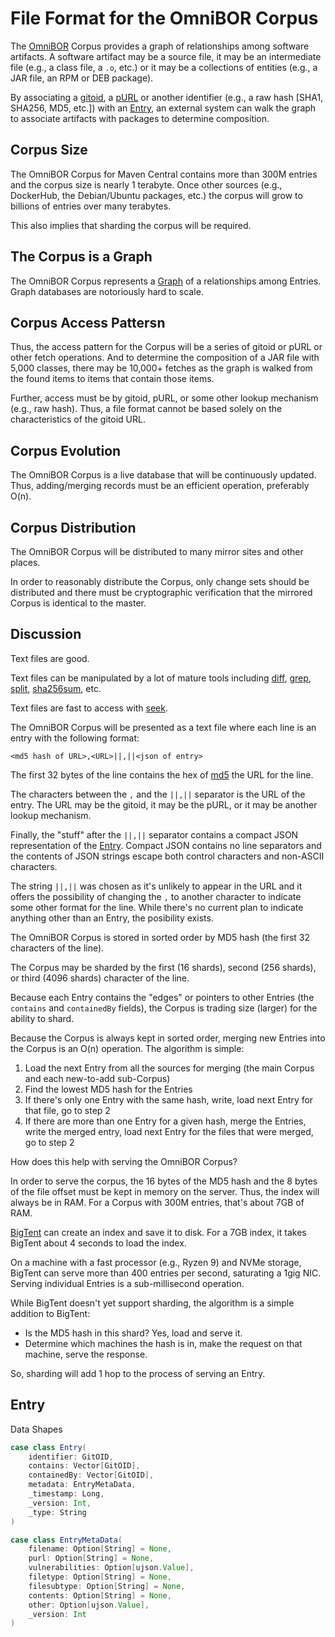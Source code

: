 # File Format for the OmniBOR Corpus

The [OmniBOR](https://omnibor.dev) Corpus provides a graph of relationships
among software artifacts. A software artifact may be a source file, it
may be an intermediate file (e.g., a class file, a `.o`, etc.) or
it may be a collections of entities (e.g., a JAR file, an RPM or DEB package).

By associating a [gitoid](https://www.iana.org/assignments/uri-schemes/prov/gitoid),
a [pURL](https://github.com/package-url/purl-spec) or another identifier (e.g., a raw
hash [SHA1, SHA256, MD5, etc.]) with an [Entry](#entry), an external system can
walk the graph to associate artifacts with packages to determine composition.

## Corpus Size

The OmniBOR Corpus for Maven Central contains more than 300M entries and the corpus
size is nearly 1 terabyte. Once other sources (e.g., DockerHub, the Debian/Ubuntu packages,
etc.) the corpus will grow to billions of entries over many terabytes.

This also implies that sharding the corpus will be required.

## The Corpus is a Graph

The OmniBOR Corpus represents a [Graph](https://en.wikipedia.org/wiki/Graph_database) of a
relationships among Entries. Graph databases are notoriously hard to scale.

## Corpus Access Pattersn

Thus, the access pattern for the Corpus will be a series of gitoid or pURL or
other fetch operations. And to determine the composition of a JAR file with 5,000
classes, there may be 10,000+ fetches as the graph is walked from the found
items to items that contain those items.

Further, access must be by gitoid, pURL, or some other lookup mechanism (e.g., raw hash).
Thus, a file format cannot be based solely on the characteristics of the gitoid URL.

## Corpus Evolution

The OmniBOR Corpus is a live database that will be continuously updated. Thus,
adding/merging records must be an efficient operation, preferably O(n).

## Corpus Distribution

The OmniBOR Corpus will be distributed to many mirror sites and other places.

In order to reasonably distribute the Corpus, only change sets should be
distributed and there must be cryptographic verification that the mirrored
Corpus is identical to the master.

## Discussion

Text files are good.

Text files can be manipulated by a lot of mature tools including [diff](https://www.man7.org/linux/man-pages/man1/diff.1.html), 
[grep](https://man7.org/linux/man-pages/man1/grep.1.html), [split](https://man7.org/linux/man-pages/man1/split.1.html),
[sha256sum](https://man7.org/linux/man-pages/man1/sha256sum.1.html), etc.

Text files are fast to access with [seek](https://man7.org/linux/man-pages/man2/lseek.2.html).

The OmniBOR Corpus will be presented as a text file where each line is an entry with the following format:

`<md5 hash of URL>,<URL>||,||<json of entry>`

The first 32 bytes of the line contains the hex of [md5](https://en.wikipedia.org/wiki/MD5) the URL for the line.

The characters between the `,` and the `||,||` separator is the URL of the entry. The URL may be the gitoid, it may
be the pURL, or it may be another lookup mechanism.

Finally, the "stuff" after the `||,||` separator contains a compact JSON representation of the [Entry](#entry).
Compact JSON contains no line separators and the contents of JSON strings escape both control characters and
non-ASCII characters.

The string `||,||` was chosen as it's unlikely to appear in the URL and it offers the possibility of changing
the `,` to another character to indicate some other format for the line. While there's no current plan to
indicate anything other than an Entry, the posibility exists.

The OmniBOR Corpus is stored in sorted order by MD5 hash (the first 32 characters of the line).

The Corpus may be sharded by the first (16 shards), second (256 shards), or third (4096 shards)
character of the line.

Because each Entry contains the "edges" or pointers to other Entries (the `contains` and `containedBy` fields),
the Corpus is trading size (larger) for the ability to shard.

Because the Corpus is always kept in sorted order, merging new Entries into the Corpus is
an O(n) operation. The algorithm is simple:

1. Load the next Entry from all the sources for merging (the main Corpus and each new-to-add sub-Corpus)
2. Find the lowest MD5 hash for the Entries
3. If there's only one Entry with the same hash, write, load next Entry for that file, go to step 2
4. If there are more than one Entry for a given hash, merge the Entries, write the merged entry, load next Entry for the files that were merged, go to step 2

How does this help with serving the OmniBOR Corpus?

In order to serve the corpus, the 16 bytes of the MD5 hash and the 8 bytes of the file offset must be kept in
memory on the server. Thus, the index will always be in RAM. For a Corpus with 300M entries, that's about 7GB
of RAM.

[BigTent](https://gitlab.com/spicelabs1/bigtent) can create an index and save it to disk. For a 7GB index,
it takes BigTent about 4 seconds to load the index.

On a machine with a fast processor (e.g., Ryzen 9) and NVMe storage, BigTent can serve more than 400
entries per second, saturating a 1gig NIC. Serving individual Entries is a sub-millisecond operation.

While BigTent doesn't yet support sharding, the algorithm is a simple addition to BigTent:

* Is the MD5 hash in this shard? Yes, load and serve it.
* Determine which machines the hash is in, make the request on that machine, serve the response.

So, sharding will add 1 hop to the process of serving an Entry.

## Entry

<p id="entry">Data Shapes</p>

```scala
case class Entry(
    identifier: GitOID,
    contains: Vector[GitOID],
    containedBy: Vector[GitOID],
    metadata: EntryMetaData,
    _timestamp: Long,
    _version: Int,
    _type: String
)
```

```scala
case class EntryMetaData(
    filename: Option[String] = None,
    purl: Option[String] = None,
    vulnerabilities: Option[ujson.Value],
    filetype: Option[String] = None,
    filesubtype: Option[String] = None,
    contents: Option[String] = None,
    other: Option[ujson.Value],
    _version: Int
)
```